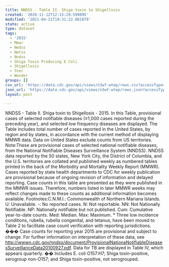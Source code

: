 ```yaml
---
title: NNDSS - Table II. Shiga toxin to Shigellosis
created: '2020-11-12T12:15:29.599895'
modified: '2021-04-21T19:31:22.081079'
state: active
type: dataset
tags:
  - '2015'
  - Mmwr
  - Nedss
  - Netss
  - Nndss
  - Shiga Toxin Producing E Coli
  - Shigellosis
  - Stec
  - Wonder
groups: []
csv_url: 'https://data.cdc.gov/api/views/n3wf-wtep/rows.csv?accessType=DOWNLOAD'
json_url: 'https://data.cdc.gov/api/views/n3wf-wtep/rows.json?accessType=DOWNLOAD'
layout: post

---
```

NNDSS - Table II. Shiga toxin to Shigellosis - 2015.  In this Table, provisional cases of selected notifiable diseases (≥1,000 cases reported during the preceding year), and selected low frequency diseases are displayed. The Table includes total number of cases reported in the United States, by region and by states, in accordance with the current method of displaying MMWR data.  Data on United States exclude counts from US territories. Note:These are provisional cases of selected national notifiable diseases, from the National Notifiable Diseases Surveillance System (NNDSS). NNDSS data reported by the 50 states, New York City, the District of Columbia, and the U.S. territories are collated and published weekly as numbered tables printed in the back of the Morbidity and Mortality Weekly Report (MMWR). Cases reported by state health departments to CDC for weekly publication are provisional because of ongoing revision of information and delayed reporting. Case counts in this table are presented as they were published in the MMWR issues. Therefore, numbers listed in later MMWR weeks may reflect changes made to these counts as additional information becomes available. Footnotes:C.N.M.I.: Commonwealth of Northern Mariana Islands. U: Unavailable.    -: No reported cases.    N: Not reportable.    NN: Not Nationally Notifiable.    NP: Nationally notifiable but not published.    Cum: Cumulative year-to-date counts.    Med: Median.    Max: Maximum. * Three low incidence conditions, rubella, rubella congenital, and tetanus, have been moved to Table 2 to facilitate case count verification with reporting jurisdictions. ��� Case counts for reporting year 2015 are provisional and subject to change. For further information on interpretation of these data, see http://wwwn.cdc.gov/nndss/document/ProvisionalNationaNotifiableDiseasesSurveillanceData20100927.pdf. Data for TB are displayed in Table IV, which appears quarterly. �� Includes E. coli O157:H7; Shiga toxin-positive, serogroup non-O157; and Shiga toxin-positive, not serogrouped.
